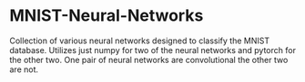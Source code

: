 # MNIST-Neural-Networks
Collection of various neural networks designed to classify the MNIST database.
Utilizes just numpy for two of the neural networks and pytorch for the other two. One pair of neural networks are convolutional the other two are not. 
